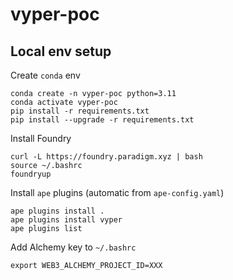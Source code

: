 # vyper-poc

## Local env setup

Create `conda` env
```shell
conda create -n vyper-poc python=3.11
conda activate vyper-poc
pip install -r requirements.txt
pip install --upgrade -r requirements.txt
``` 

Install Foundry
```shell
curl -L https://foundry.paradigm.xyz | bash
source ~/.bashrc
foundryup
```

Install `ape` plugins (automatic from `ape-config.yaml`)
```shell
ape plugins install .
ape plugins install vyper
ape plugins list
```

Add Alchemy key to `~/.bashrc`
```shell
export WEB3_ALCHEMY_PROJECT_ID=XXX
```
